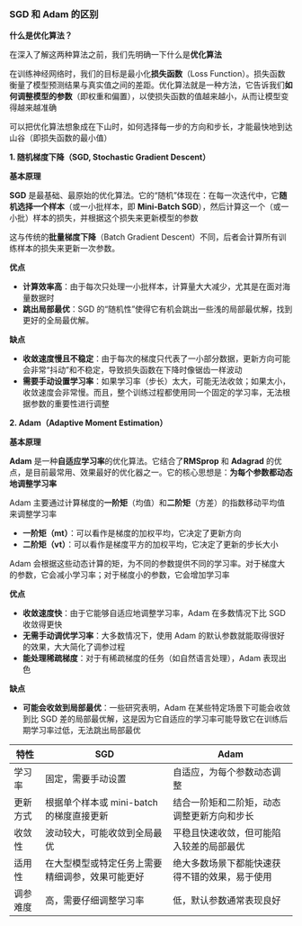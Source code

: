 ### SGD 和 Adam 的区别

**什么是优化算法？**

在深入了解这两种算法之前，我们先明确一下什么是**优化算法**

在训练神经网络时，我们的目标是最小化**损失函数**（Loss Function）。损失函数衡量了模型预测结果与真实值之间的差距。优化算法就是一种方法，它告诉我们**如何调整模型的参数**（即权重和偏置），以使损失函数的值越来越小，从而让模型变得越来越准确

可以把优化算法想象成在下山时，如何选择每一步的方向和步长，才能最快地到达山谷（即损失函数的最小值）

**1. 随机梯度下降（SGD, Stochastic Gradient Descent）**

**基本原理**

**SGD** 是最基础、最原始的优化算法。它的“随机”体现在：在每一次迭代中，它**随机选择一个样本**（或一小批样本，即 **Mini-Batch SGD**），然后计算这一个（或一小批）样本的损失，并根据这个损失来更新模型的参数

这与传统的**批量梯度下降**（Batch Gradient Descent）不同，后者会计算所有训练样本的损失来更新一次参数。

**优点**

- **计算效率高**：由于每次只处理一小批样本，计算量大大减少，尤其是在面对海量数据时
- **跳出局部最优**：SGD 的“随机性”使得它有机会跳出一些浅的局部最优解，找到更好的全局最优解。

**缺点**

- **收敛速度慢且不稳定**：由于每次的梯度只代表了一小部分数据，更新方向可能会非常“抖动”和不稳定，导致损失函数在下降时像锯齿一样波动
- **需要手动设置学习率**：如果学习率（步长）太大，可能无法收敛；如果太小，收敛速度会非常慢。而且，整个训练过程都使用同一个固定的学习率，无法根据参数的重要性进行调整

**2. Adam（Adaptive Moment Estimation）**

**基本原理**

**Adam** 是一种**自适应学习率**的优化算法。它结合了**RMSprop** 和 **Adagrad** 的优点，是目前最常用、效果最好的优化器之一。它的核心思想是：**为每个参数都动态地调整学习率**

Adam 主要通过计算梯度的**一阶矩**（均值）和**二阶矩**（方差）的指数移动平均值来调整学习率

- **一阶矩（mt）**：可以看作是梯度的加权平均，它决定了更新方向
- **二阶矩（vt）**：可以看作是梯度平方的加权平均，它决定了更新的步长大小

Adam 会根据这些动态计算的矩，为不同的参数提供不同的学习率。对于梯度大的参数，它会减小学习率；对于梯度小的参数，它会增加学习率

**优点**

- **收敛速度快**：由于它能够自适应地调整学习率，Adam 在多数情况下比 SGD 收敛得更快
- **无需手动调优学习率**：大多数情况下，使用 Adam 的默认参数就能取得很好的效果，大大简化了调参过程
- **能处理稀疏梯度**：对于有稀疏梯度的任务（如自然语言处理），Adam 表现出色

**缺点**

- **可能会收敛到局部最优**：一些研究表明，Adam 在某些特定场景下可能会收敛到比 SGD 差的局部最优解，这是因为它自适应的学习率可能导致它在训练后期学习率过低，无法跳出局部最优

| 特性     | SGD                                              | Adam                                           |
| -------- | ------------------------------------------------ | ---------------------------------------------- |
| 学习率   | 固定，需要手动设置                               | 自适应，为每个参数动态调整                     |
| 更新方式 | 根据单个样本或 mini-batch 的梯度直接更新         | 结合一阶矩和二阶矩，动态调整更新方向和步长     |
| 收敛性   | 波动较大，可能收敛到全局最优                     | 平稳且快速收敛，但可能陷入较差的局部最优       |
| 适用性   | 在大型模型或特定任务上需要精细调参，效果可能更好 | 绝大多数场景下都能快速获得不错的效果，易于使用 |
| 调参难度 | 高，需要仔细调整学习率                           | 低，默认参数通常表现良好                       |